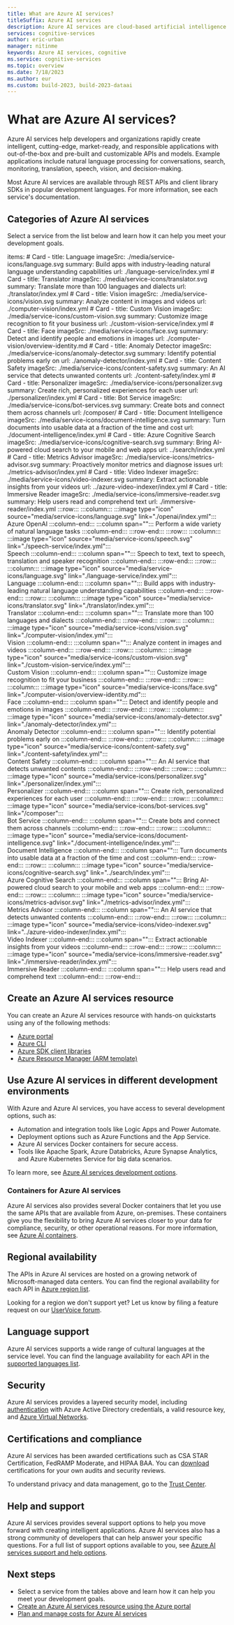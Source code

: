 ```yaml
---
title: What are Azure AI services?
titleSuffix: Azure AI services
description: Azure AI services are cloud-based artificial intelligence (AI) services that help developers build cognitive intelligence into applications without having direct AI or data science skills or knowledge.
services: cognitive-services
author: eric-urban
manager: nitinme
keywords: Azure AI services, cognitive
ms.service: cognitive-services
ms.topic: overview
ms.date: 7/18/2023
ms.author: eur
ms.custom: build-2023, build-2023-dataai
---
```


# What are Azure AI services?

Azure AI services help developers and organizations rapidly create intelligent, cutting-edge, market-ready, and responsible applications with out-of-the-box and pre-built and customizable APIs and models. Example applications include natural language processing for conversations, search, monitoring, translation, speech, vision, and decision-making. 

Most Azure AI services are available through REST APIs and client library SDKs in popular development languages. For more information, see each service's documentation.

## Categories of Azure AI services

Select a service from the list below and learn how it can help you meet your development goals.

items:
    # Card
    - title: Language
      imageSrc: ./media/service-icons/language.svg
      summary: Build apps with industry-leading natural language understanding capabilities
      url: ./language-service/index.yml
    # Card
    - title: Translator
      imageSrc: ./media/service-icons/translator.svg
      summary: Translate more than 100 languages and dialects
      url: ./translator/index.yml
    # Card
    - title: Vision
      imageSrc: ./media/service-icons/vision.svg
      summary: Analyze content in images and videos
      url: ./computer-vision/index.yml
    # Card
    - title: Custom Vision
      imageSrc: ./media/service-icons/custom-vision.svg
      summary: Customize image recognition to fit your business
      url: ./custom-vision-service/index.yml
    # Card
    - title: Face
      imageSrc: ./media/service-icons/face.svg
      summary: Detect and identify people and emotions in images
      url: ./computer-vision/overview-identity.md
    # Card
    - title: Anomaly Detector
      imageSrc: ./media/service-icons/anomaly-detector.svg
      summary: Identify potential problems early on
      url: ./anomaly-detector/index.yml
    # Card
    - title: Content Safety
      imageSrc: ./media/service-icons/content-safety.svg
      summary: An AI service that detects unwanted contents
      url: ./content-safety/index.yml
    # Card
    - title: Personalizer
      imageSrc: ./media/service-icons/personalizer.svg
      summary: Create rich, personalized experiences for each user
      url: ./personalizer/index.yml
    # Card
    - title: Bot Service
      imageSrc: ./media/service-icons/bot-services.svg
      summary: Create bots and connect them across channels
      url: /composer/
    # Card
    - title: Document Intelligence
      imageSrc: ./media/service-icons/document-intelligence.svg
      summary: Turn documents into usable data at a fraction of the time and cost
      url: ./document-intelligence/index.yml
    # Card
    - title: Azure Cognitive Search
      imageSrc: ./media/service-icons/cognitive-search.svg
      summary: Bring AI-powered cloud search to your mobile and web apps
      url: ../search/index.yml
    # Card
    - title: Metrics Advisor
      imageSrc: ./media/service-icons/metrics-advisor.svg
      summary: Proactively monitor metrics and diagnose issues
      url: ./metrics-advisor/index.yml
    # Card
    - title: Video Indexer
      imageSrc: ./media/service-icons/video-indexer.svg
      summary: Extract actionable insights from your videos
      url: ../azure-video-indexer/index.yml
     # Card
    - title: Immersive Reader
      imageSrc: ./media/service-icons/immersive-reader.svg
      summary: Help users read and comprehend text
      url: ./immersive-reader/index.yml
:::row:::
   :::column:::
      :::image type="icon" source="media/service-icons/language.svg" link="./openai/index.yml":::</br>Azure OpenAI
   :::column-end:::
   :::column span="":::
      Perform a wide variety of natural language tasks
   :::column-end:::
:::row-end:::
:::row:::
   :::column:::
      :::image type="icon" source="media/service-icons/speech.svg" link="./speech-service/index.yml":::</br>Speech
   :::column-end:::
   :::column span="":::
      Speech to text, text to speech, translation and speaker recognition
   :::column-end:::
:::row-end:::
:::row:::
   :::column:::
      :::image type="icon" source="media/service-icons/language.svg" link="./language-service/index.yml":::</br>Language
   :::column-end:::
   :::column span="":::
      Build apps with industry-leading natural language understanding capabilities
   :::column-end:::
:::row-end:::
:::row:::
   :::column:::
      :::image type="icon" source="media/service-icons/translator.svg" link="./translator/index.yml":::</br>Translator
   :::column-end:::
   :::column span="":::
      Translate more than 100 languages and dialects
   :::column-end:::
:::row-end:::
:::row:::
   :::column:::
      :::image type="icon" source="media/service-icons/vision.svg" link="./computer-vision/index.yml":::</br>Vision
   :::column-end:::
   :::column span="":::
      Analyze content in images and videos
   :::column-end:::
:::row-end:::
:::row:::
   :::column:::
      :::image type="icon" source="media/service-icons/custom-vision.svg" link="./custom-vision-service/index.yml":::</br>Custom Vision
   :::column-end:::
   :::column span="":::
      Customize image recognition to fit your business
   :::column-end:::
:::row-end:::
:::row:::
   :::column:::
      :::image type="icon" source="media/service-icons/face.svg" link="./computer-vision/overview-identity.md":::</br>Face
   :::column-end:::
   :::column span="":::
      Detect and identify people and emotions in images
   :::column-end:::
:::row-end:::
:::row:::
   :::column:::
      :::image type="icon" source="media/service-icons/anomaly-detector.svg" link="./anomaly-detector/index.yml":::</br>Anomaly Detector
   :::column-end:::
   :::column span="":::
      Identify potential problems early on
   :::column-end:::
:::row-end:::
:::row:::
   :::column:::
      :::image type="icon" source="media/service-icons/content-safety.svg" link="./content-safety/index.yml":::</br>Content Safety
   :::column-end:::
   :::column span="":::
      An AI service that detects unwanted contents
   :::column-end:::
:::row-end:::
:::row:::
   :::column:::
      :::image type="icon" source="media/service-icons/personalizer.svg" link="./personalizer/index.yml":::</br>Personalizer
   :::column-end:::
   :::column span="":::
      Create rich, personalized experiences for each user
   :::column-end:::
:::row-end:::
:::row:::
    :::column:::
        :::image type="icon" source="media/service-icons/bot-services.svg" link="/composer":::</br>Bot Service
    :::column-end:::
    :::column span="":::
        Create bots and connect them across channels
    :::column-end:::
:::row-end:::
:::row:::
    :::column:::
        :::image type="icon" source="media/service-icons/document-intelligence.svg" link="./document-intelligence/index.yml":::</br>Document Intelligence
    :::column-end:::
    :::column span="":::
        Turn documents into usable data at a fraction of the time and cost
    :::column-end:::
:::row-end:::
:::row:::
    :::column:::
        :::image type="icon" source="media/service-icons/cognitive-search.svg" link="../search/index.yml":::</br>Azure Cognitive Search
    :::column-end:::
    :::column span="":::
        Bring AI-powered cloud search to your mobile and web apps
    :::column-end:::
:::row-end:::
:::row:::
    :::column:::
        :::image type="icon" source="media/service-icons/metrics-advisor.svg" link="./metrics-advisor/index.yml":::</br>Metrics Advisor
    :::column-end:::
    :::column span="":::
        An AI service that detects unwanted contents
    :::column-end:::
:::row-end:::
:::row:::
    :::column:::
        :::image type="icon" source="media/service-icons/video-indexer.svg" link="../azure-video-indexer/index.yml":::</br>Video Indexer
    :::column-end:::
    :::column span="":::
        Extract actionable insights from your videos
    :::column-end:::
:::row-end:::
:::row:::
    :::column:::
        :::image type="icon" source="media/service-icons/immersive-reader.svg" link="./immersive-reader/index.yml":::</br>Immersive Reader
    :::column-end:::
    :::column span="":::
        Help users read and comprehend text
    :::column-end:::
:::row-end:::


## Create an Azure AI services resource

You can create an Azure AI services resource with hands-on quickstarts using any of the following methods:

* [Azure portal](cognitive-services-apis-create-account.md?tabs=multiservice%2Cwindows "Azure portal")
* [Azure CLI](cognitive-services-apis-create-account-cli.md?tabs=windows "Azure CLI")
* [Azure SDK client libraries](cognitive-services-apis-create-account-client-library.md?tabs=windows "cognitive-services-apis-create-account-client-library?pivots=programming-language-csharp")
* [Azure Resource Manager (ARM template)](./create-account-resource-manager-template.md?tabs=portal "Azure Resource Manager (ARM template)")

## Use Azure AI services in different development environments

With Azure and Azure AI services, you have access to several development options, such as:

* Automation and integration tools like Logic Apps and Power Automate.
* Deployment options such as Azure Functions and the App Service. 
* Azure AI services Docker containers for secure access.
* Tools like Apache Spark, Azure Databricks, Azure Synapse Analytics, and Azure Kubernetes Service for big data scenarios. 

To learn more, see [Azure AI services development options](./cognitive-services-development-options.md).

### Containers for Azure AI services

Azure AI services also provides several Docker containers that let you use the same APIs that are available from Azure, on-premises. These containers give you the flexibility to bring Azure AI services closer to your data for compliance, security, or other operational reasons. For more information, see [Azure AI containers](cognitive-services-container-support.md "Azure AI containers").

<!--
## Subscription management

Once you are signed in with your Microsoft Account, you can access [My subscriptions](https://www.microsoft.com/cognitive-services/subscriptions "My subscriptions") to show the products you are using, the quota remaining, and the ability to add additional products to your subscription.

## Upgrade to unlock higher limits

All APIs have a free tier, which has usage and throughput limits.  You can increase these limits by using a paid offering and selecting the appropriate pricing tier option when deploying the service in the Azure portal. [Learn more about the offerings and pricing](https://azure.microsoft.com/pricing/details/cognitive-services/ "offerings and pricing"). You'll need to set up an Azure subscriber account with a credit card and a phone number. If you have a special requirement or simply want to talk to sales, click "Contact us" button at the top the pricing page.
-->


## Regional availability

The APIs in Azure AI services are hosted on a growing network of Microsoft-managed data centers. You can find the regional availability for each API in [Azure region list](https://azure.microsoft.com/regions "Azure region list").

Looking for a region we don't support yet? Let us know by filing a feature request on our [UserVoice forum](https://feedback.azure.com/d365community/forum/09041fae-0b25-ec11-b6e6-000d3a4f0858).

## Language support

Azure AI services supports a wide range of cultural languages at the service level. You can find the language availability for each API in the [supported languages list](language-support.md "Supported languages list").

## Security

Azure AI services provides a layered security model, including [authentication](authentication.md "Authentication") with Azure Active Directory credentials, a valid resource key, and [Azure Virtual Networks](cognitive-services-virtual-networks.md "Azure Virtual Networks").

## Certifications and compliance

Azure AI services has been awarded certifications such as CSA STAR Certification, FedRAMP Moderate, and HIPAA BAA. You can [download](https://gallery.technet.microsoft.com/Overview-of-Azure-c1be3942 "Download") certifications for your own audits and security reviews.

To understand privacy and data management, go to the [Trust Center](https://servicetrust.microsoft.com/ "Trust Center").

## Help and support

Azure AI services provides several support options to help you move forward with creating intelligent applications. Azure AI services also has a strong community of developers that can help answer your specific questions. For a full list of support options available to you, see [Azure AI services support and help options](cognitive-services-support-options.md "Azure AI services support and help options").

## Next steps

* Select a service from the tables above and learn how it can help you meet your development goals.
* [Create an Azure AI services resource using the Azure portal](cognitive-services-apis-create-account.md "Create an Azure AI services account")
* [Plan and manage costs for Azure AI services](plan-manage-costs.md)
